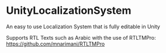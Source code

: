 # UnityLocalizationSystem
An easy to use Localization System that is fully editable in Unity

Supports RTL Texts such as Arabic with the use of RTLTMPro:
https://github.com/mnarimani/RTLTMPro

